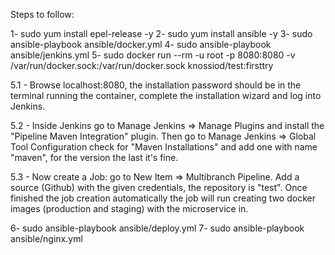 Steps to follow:

1- sudo yum install epel-release -y
2- sudo yum install ansible -y
3- sudo ansible-playbook ansible/docker.yml
4- sudo ansible-playbook ansible/jenkins.yml
5- sudo docker run --rm -u root -p 8080:8080 -v /var/run/docker.sock:/var/run/docker.sock knossiod/test:firsttry


5.1 - Browse localhost:8080, the installation password should be in the terminal running the container, complete the installation wizard 
and log into Jenkins.

5.2 - Inside Jenkins go to Manage Jenkins => Manage Plugins and install the "Pipeline Maven Integration" plugin. Then go to Manage Jenkins => Global Tool Configuration check for "Maven Installations" and add one with name "maven", for the version the last it's fine.

5.3 - Now create a Job: go to New Item => Multibranch Pipeline. Add a source (Github) with the given credentials, the repository is "test".
Once finished the job creation automatically the job will run creating two docker images (production and staging) with the microservice in. 

6- sudo ansible-playbook ansible/deploy.yml
7- sudo ansible-playbook ansible/nginx.yml
